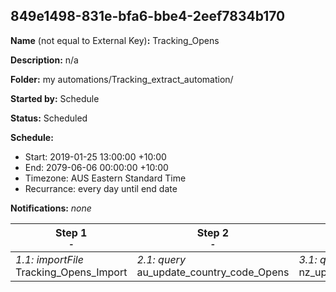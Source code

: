## 849e1498-831e-bfa6-bbe4-2eef7834b170

**Name** (not equal to External Key)**:** Tracking_Opens

**Description:** n/a

**Folder:** my automations/Tracking_extract_automation/

**Started by:** Schedule

**Status:** Scheduled

**Schedule:**

* Start: 2019-01-25 13:00:00 +10:00
* End: 2079-06-06 00:00:00 +10:00
* Timezone: AUS Eastern Standard Time
* Recurrance: every day until end date

**Notifications:** _none_


| Step 1<br>_<small>-</small>_ | Step 2<br>_<small>-</small>_ | Step 3<br>_<small>-</small>_ | Step 4<br>_<small>-</small>_ |
| --- | --- | --- | --- |
| _1.1: importFile_<br>Tracking_Opens_Import | _2.1: query_<br>au_update_country_code_Opens | _3.1: query_<br>nz_update_country_code_Opens | _4.1: script_<br>Delete_opens_records |
